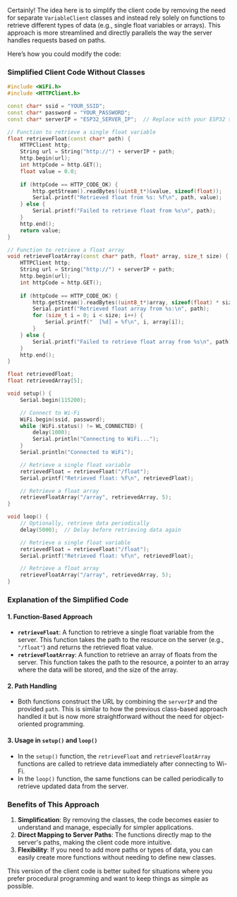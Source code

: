 Certainly! The idea here is to simplify the client code by removing the need for separate `VariableClient` classes and instead rely solely on functions to retrieve different types of data (e.g., single float variables or arrays). This approach is more streamlined and directly parallels the way the server handles requests based on paths.

Here’s how you could modify the code:

### Simplified Client Code Without Classes

```cpp
#include <WiFi.h>
#include <HTTPClient.h>

const char* ssid = "YOUR_SSID";
const char* password = "YOUR_PASSWORD";
const char* serverIP = "ESP32_SERVER_IP";  // Replace with your ESP32 server's IP

// Function to retrieve a single float variable
float retrieveFloat(const char* path) {
    HTTPClient http;
    String url = String("http://") + serverIP + path;
    http.begin(url);
    int httpCode = http.GET();
    float value = 0.0;
    
    if (httpCode == HTTP_CODE_OK) {
        http.getStream().readBytes((uint8_t*)&value, sizeof(float));
        Serial.printf("Retrieved float from %s: %f\n", path, value);
    } else {
        Serial.printf("Failed to retrieve float from %s\n", path);
    }
    http.end();
    return value;
}

// Function to retrieve a float array
void retrieveFloatArray(const char* path, float* array, size_t size) {
    HTTPClient http;
    String url = String("http://") + serverIP + path;
    http.begin(url);
    int httpCode = http.GET();
    
    if (httpCode == HTTP_CODE_OK) {
        http.getStream().readBytes((uint8_t*)array, sizeof(float) * size);
        Serial.printf("Retrieved float array from %s:\n", path);
        for (size_t i = 0; i < size; i++) {
            Serial.printf("  [%d] = %f\n", i, array[i]);
        }
    } else {
        Serial.printf("Failed to retrieve float array from %s\n", path);
    }
    http.end();
}

float retrievedFloat;
float retrievedArray[5];

void setup() {
    Serial.begin(115200);

    // Connect to Wi-Fi
    WiFi.begin(ssid, password);
    while (WiFi.status() != WL_CONNECTED) {
        delay(1000);
        Serial.println("Connecting to WiFi...");
    }
    Serial.println("Connected to WiFi");

    // Retrieve a single float variable
    retrievedFloat = retrieveFloat("/float");
    Serial.printf("Retrieved float: %f\n", retrievedFloat);

    // Retrieve a float array
    retrieveFloatArray("/array", retrievedArray, 5);
}

void loop() {
    // Optionally, retrieve data periodically
    delay(5000);  // Delay before retrieving data again

    // Retrieve a single float variable
    retrievedFloat = retrieveFloat("/float");
    Serial.printf("Retrieved float: %f\n", retrievedFloat);

    // Retrieve a float array
    retrieveFloatArray("/array", retrievedArray, 5);
}
```

### Explanation of the Simplified Code

#### 1. **Function-Based Approach**
- **`retrieveFloat`**: A function to retrieve a single float variable from the server. This function takes the path to the resource on the server (e.g., `"/float"`) and returns the retrieved float value.
- **`retrieveFloatArray`**: A function to retrieve an array of floats from the server. This function takes the path to the resource, a pointer to an array where the data will be stored, and the size of the array.

#### 2. **Path Handling**
- Both functions construct the URL by combining the `serverIP` and the provided `path`. This is similar to how the previous class-based approach handled it but is now more straightforward without the need for object-oriented programming.

#### 3. **Usage in `setup()` and `loop()`**
- In the `setup()` function, the `retrieveFloat` and `retrieveFloatArray` functions are called to retrieve data immediately after connecting to Wi-Fi.
- In the `loop()` function, the same functions can be called periodically to retrieve updated data from the server.

### Benefits of This Approach

1. **Simplification**: By removing the classes, the code becomes easier to understand and manage, especially for simpler applications.
2. **Direct Mapping to Server Paths**: The functions directly map to the server's paths, making the client code more intuitive.
3. **Flexibility**: If you need to add more paths or types of data, you can easily create more functions without needing to define new classes.

This version of the client code is better suited for situations where you prefer procedural programming and want to keep things as simple as possible.
